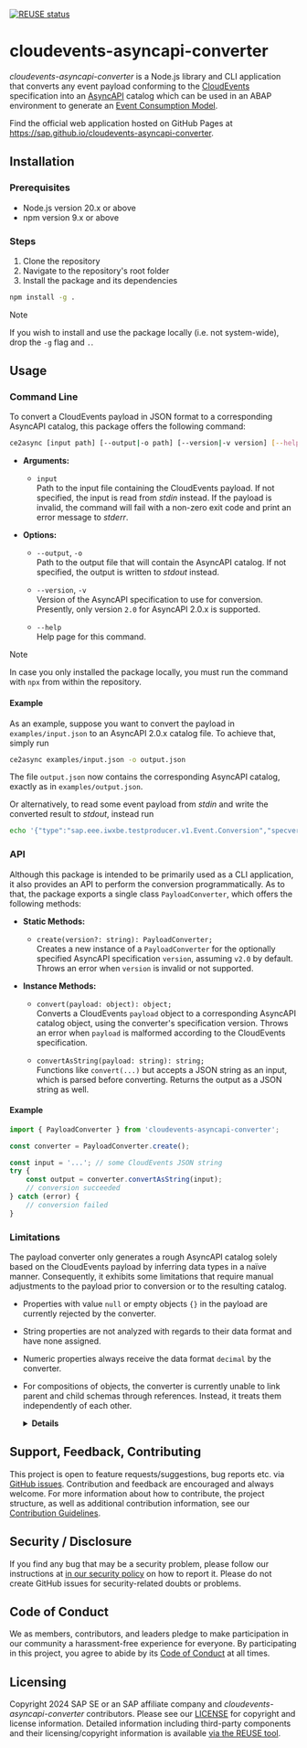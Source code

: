 [![REUSE status](https://api.reuse.software/badge/github.com/SAP/cloudevents-asyncapi-converter)](https://api.reuse.software/info/github.com/SAP/cloudevents-asyncapi-converter)

# cloudevents-asyncapi-converter

*cloudevents-asyncapi-converter* is a Node.js library and CLI application that converts any event payload conforming to the [CloudEvents](https://github.com/cloudevents/spec) specification into an [AsyncAPI](https://www.asyncapi.com/docs) catalog which can be used in an ABAP environment to generate an [Event Consumption Model](https://help.sap.com/docs/abap-cloud/abap-development-tools-user-guide/generating-event-consumption-model).

Find the official web application hosted on GitHub Pages at https://sap.github.io/cloudevents-asyncapi-converter.


## Installation

### Prerequisites

- Node.js version 20.x or above
- npm version 9.x or above

### Steps

1. Clone the repository
2. Navigate to the repository's root folder
3. Install the package and its dependencies

```bash
npm install -g .
```

> [!NOTE]
> If you wish to install and use the package locally (i.e. not system-wide), drop the `-g` flag and `.`.


## Usage

### Command Line

To convert a CloudEvents payload in JSON format to a corresponding AsyncAPI catalog, this package offers the following command:

```bash
ce2async [input path] [--output|-o path] [--version|-v version] [--help]
```

* **Arguments:**
  - `input`\
  Path to the input file containing the CloudEvents payload. If not specified, the input is read from _stdin_ instead. If the payload is invalid, the command will fail with a non-zero exit code and print an error message to _stderr_.

* **Options:**
  - `--output`, `-o`\
  Path to the output file that will contain the AsyncAPI catalog. If not specified, the output is written to _stdout_ instead.

  - `--version`, `-v`\
  Version of the AsyncAPI specification to use for conversion. Presently, only version `2.0` for AsyncAPI 2.0.x is supported.

  - `--help`\
  Help page for this command.

> [!NOTE]
> In case you only installed the package locally, you must run the command with `npx` from within the repository.

#### Example

As an example, suppose you want to convert the payload in `examples/input.json` to an AsyncAPI 2.0.x catalog file. To achieve that, simply run

```bash
ce2async examples/input.json -o output.json
```

The file `output.json` now contains the corresponding AsyncAPI catalog, exactly as in `examples/output.json`.

Or alternatively, to read some event payload from _stdin_ and write the converted result to _stdout_, instead run

```bash
echo '{"type":"sap.eee.iwxbe.testproducer.v1.Event.Conversion","specversion":"1.0","source":"/default/sap.eee/XXXCLNT400","id":"42010aef-0cee-1edb-879d-6a2c14dc9326","time":"2020-11-02T09:10:57Z","datacontenttype":"application/json","data":{"Amount":100.0,"Currency":"KWD","Quantity":1000.0,"Unit":"KG","Alpha":"1"}}' | ce2async
```

### API

Although this package is intended to be primarily used as a CLI application, it also provides an API to perform the conversion programmatically. As to that, the package exports a single class `PayloadConverter`, which offers the following methods:

* **Static Methods:**
  - `create(version?: string): PayloadConverter;`\
    Creates a new instance of a `PayloadConverter` for the optionally specified AsyncAPI specification `version`, assuming `v2.0` by default. Throws an error when `version` is invalid or not supported.

* **Instance Methods:**
  - `convert(payload: object): object;`\
    Converts a CloudEvents `payload` object to a corresponding AsyncAPI catalog object, using the converter's specification version. Throws an error when `payload` is malformed according to the CloudEvents specification.

  - `convertAsString(payload: string): string;`\
    Functions like `convert(...)` but accepts a JSON string as an input, which is parsed before converting. Returns the output as a JSON string as well.

#### Example

```javascript
import { PayloadConverter } from 'cloudevents-asyncapi-converter';

const converter = PayloadConverter.create();

const input = '...'; // some CloudEvents JSON string
try {
    const output = converter.convertAsString(input);
    // conversion succeeded
} catch (error) {
    // conversion failed
}
```

### Limitations

The payload converter only generates a rough AsyncAPI catalog solely based on the CloudEvents payload by inferring data types in a naïve manner. Consequently, it exhibits some limitations that require manual adjustments to the payload prior to conversion or to the resulting catalog.

* Properties with value `null` or empty objects `{}` in the payload are currently rejected by the converter.
* String properties are not analyzed with regards to their data format and have none assigned.
* Numeric properties always receive the data format `decimal` by the converter.
* For compositions of objects, the converter is currently unable to link parent and child schemas through references. Instead, it treats them independently of each other.

  <details>
    <summary><b>Details</b></summary>

  Suppose your payload has nested schemas like the `ComplexCollection` below, containing objects of the type `Complex`.

  ```json
  // ...
  "ComplexCollection": [
    {
      "Amount": 100.000,
      "Currency": "KWD",
      "Quantity": 1000.000,
      "Unit": "KG",
      "Alpha": "1"
    },
    // ...
  ],
  "Complex": {
    "Amount": 0.000,
    "Currency": "KWD",
    "Quantity": 0.000,
    "Unit": "KG",
    "Alpha": "1"
  },
  // ...
  ```

  Rather than linking the items of `ComplexCollection` to the `Complex` schema, the converter creates individual schemas for each object.

  ```json
  // ...
  "schemas": {
    "ComplexCollection": {
      "type": "array",
      "items": {
        "$ref": "#/components/schemas/sap_eee_iwxbe_testproducer_v1_Event_DeepStructure_ComplexCollection"
      }
    },
    "Complex": {
      "type": "object",
      "$ref": "#/components/schemas/sap_eee_iwxbe_testproducer_v1_Event_DeepStructure_Complex"
    },
    // ...
    "sap_eee_iwxbe_testproducer_v1_Event_DeepStructure_ComplexCollection": {
      "type": "object",
      "properties": {
        "Amount": {
          "type": "number",
          "format": "decimal"
        },
        "Currency": {
          "type": "string"
        },
        "Quantity": {
          "type": "number",
          "format": "decimal"
        },
        "Unit": {
          "type": "string"
        },
        "Alpha": {
          "type": "string"
        }
      }
    },
    "sap_eee_iwxbe_testproducer_v1_Event_DeepStructure_Complex": {
      "type": "object",
      "properties": {
        "Amount": {
          "type": "number",
          "format": "decimal"
        },
        "Currency": {
          "type": "string"
        },
        "Quantity": {
          "type": "number",
          "format": "decimal"
        },
        "Unit": {
          "type": "string"
        },
        "Alpha": {
          "type": "string"
        }
      }
    }
  }
  ```
  </details>


## Support, Feedback, Contributing

This project is open to feature requests/suggestions, bug reports etc. via [GitHub issues](https://github.com/SAP/cloudevents-asyncapi-converter/issues). Contribution and feedback are encouraged and always welcome. For more information about how to contribute, the project structure, as well as additional contribution information, see our [Contribution Guidelines](CONTRIBUTING.md).


## Security / Disclosure

If you find any bug that may be a security problem, please follow our instructions at [in our security policy](https://github.com/SAP/cloudevents-asyncapi-converter/security/policy) on how to report it. Please do not create GitHub issues for security-related doubts or problems.


## Code of Conduct

We as members, contributors, and leaders pledge to make participation in our community a harassment-free experience for everyone. By participating in this project, you agree to abide by its [Code of Conduct](https://github.com/SAP/.github/blob/main/CODE_OF_CONDUCT.md) at all times.


## Licensing

Copyright 2024 SAP SE or an SAP affiliate company and *cloudevents-asyncapi-converter* contributors. Please see our [LICENSE](LICENSE) for copyright and license information. Detailed information including third-party components and their licensing/copyright information is available [via the REUSE tool](https://api.reuse.software/info/github.com/SAP/cloudevents-asyncapi-converter).
